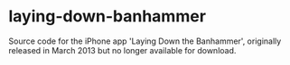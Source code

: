 # laying-down-banhammer
Source code for the iPhone app 'Laying Down the Banhammer', originally released in March 2013 but no longer available for download.
